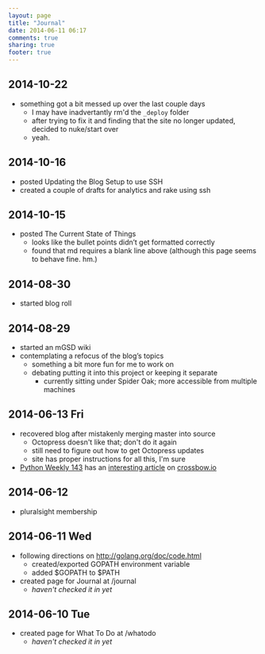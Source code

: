 ```yaml
---
layout: page
title: "Journal"
date: 2014-06-11 06:17
comments: true
sharing: true
footer: true
---
```

## 2014-10-22
- something got a bit messed up over the last couple days
  - I may have inadvertantly rm'd the ```_deploy``` folder
  - after trying to fix it and finding that the site no longer updated, decided to nuke/start over
  - yeah.

## 2014-10-16
- posted Updating the Blog Setup to use SSH
- created a couple of drafts for analytics and rake using ssh

## 2014-10-15
- posted The Current State of Things
  - looks like the bullet points didn’t get formatted correctly
  - found that md requires a blank line above (although this page seems to behave fine. hm.)

## 2014-08-30
- started blog roll

## 2014-08-29
- started an mGSD wiki
- contemplating a refocus of the blog’s topics
  - something a bit more fun for me to work on
  - debating putting it into this project or keeping it separate
    - currently sitting under Spider Oak; more accessible from multiple machines

## 2014-06-13 Fri
- recovered blog after mistakenly merging master into source
  - Octopress doesn't like that; don't do it again
  - still need to figure out how to get Octopress updates
  - site has proper instructions for all this, I'm sure
- [Python Weekly 143](http://us2.campaign-archive2.com/?u=e2e180baf855ac797ef407fc7&id=6077864ede&e=fb90b3a244 "#143") has an [interesting article](http://tavendo.com/blog/post/is-crossbar-the-future-of-python-web-apps/) on [crossbow.io](http://crossbow.io) 

## 2014-06-12
- pluralsight membership

## 2014-06-11 Wed
- following directions on http://golang.org/doc/code.html
  - created/exported GOPATH environment variable
  - added $GOPATH to $PATH
- created page for Journal at /journal
  - *haven't checked it in yet*


## 2014-06-10 Tue
- created page for What To Do at /whatodo
  - *haven't checked it in yet*


